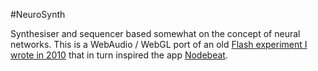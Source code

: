 #NeuroSynth

Synthesiser and sequencer based somewhat on the concept of neural networks. This is a WebAudio / WebGL port of an old [Flash experiment I wrote in 2010](http://blog.soulwire.co.uk/laboratory/flash/as3-tonfall-particle-node-sequencer) that in turn inspired the app [Nodebeat](http://nodebeat.com/).
